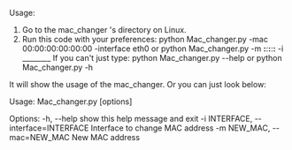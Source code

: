 Usage:


1)  Go to the mac_changer 's directory on Linux.
2)  Run this code with your preferences:
                 python Mac_changer.py -mac 00:00:00:00:00:00 -interface eth0
             or  python Mac_changer.py -m __:__:__:__:__:__ -i ________
If you can't just type:
                 python Mac_changer.py --help
             or  python Mac_changer.py -h

It will show the usage of the mac_changer. Or you can just look below:


Usage: Mac_changer.py [options]

Options:
  -h, --help            show this help message and exit
  -i INTERFACE, --interface=INTERFACE
                        Interface to change MAC address
  -m NEW_MAC, --mac=NEW_MAC
                        New MAC address

                       
